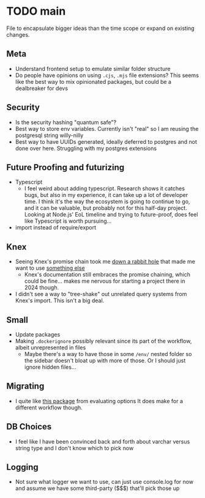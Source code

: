 # TODO main

File to encapsulate bigger ideas than the time scope or expand on existing changes.

## Meta

- Understand frontend setup to emulate similar folder structure
- Do people have opinions on using `.cjs`, `.mjs` file extensions? This seems like the best way to mix opinionated packages, but could be a dealbreaker for devs

## Security

- Is the security hashing "quantum safe"?
- Best way to store env variables. Currently isn't "real" so I am reusing the postgresql string willy-nilly
- Best way to have UUIDs generated, ideally deferred to postgres and not done over here. Struggling with my postgres extensions

## Future Proofing and futurizing

- Typescript
  - I feel weird about adding typescript. Research shows it catches bugs, but also in my experience, it can take up a lot of developer time.
    I think it's the way the ecosystem is going to continue to go, and it can be valuable, but probably not for this half-day project.
    Looking at Node.js' EoL timeline and trying to future-proof, does feel like Typescript is worth pursuing...
- import instead of require/export

## Knex

- Seeing Knex's promise chain took me [down a rabbit hole](https://gajus.medium.com/stop-using-knex-js-and-earn-30-bf410349856c) that made me want to use [something else](https://github.com/gajus/slonik)
  - Knex's documentation still embraces the promise chaining, which could be fine... makes me nervous for starting a project there in 2024 though.
- I didn't see a way to "tree-shake" out unrelated query systems from Knex's import.
  This isn't a big deal.

## Small

- Update packages
- Making `.dockerignore` possibly relevant since its part of the workflow, albeit unrepresented in files
  - Maybe there's a way to have those in some `/env/` nested folder so the sidebar doesn't bloat up with more of those.
      Or I should just ignore hidden files...

## Migrating

- I quite like [this package](https://salsita.github.io/node-pg-migrate/) from evaluating options
  It does make for a different workflow though.

## DB Choices

- I feel like I have been convinced back and forth about varchar versus string type and I don't know which to pick now

## Logging

- Not sure what logger we want to use, can just use console.log for now and assume we have some third-party ($$$) that'll pick those up
